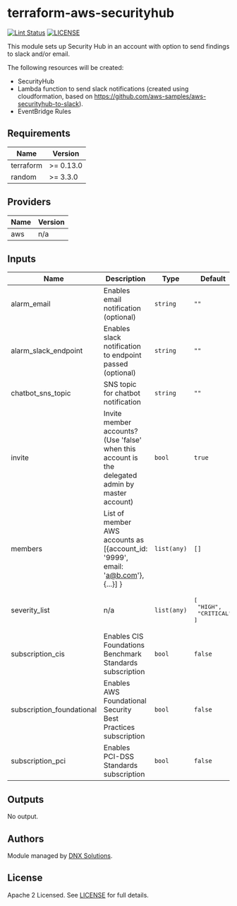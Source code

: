 # terraform-aws-securityhub

[![Lint Status](https://github.com/DNXLabs/terraform-aws-securityhub/workflows/Lint/badge.svg)](https://github.com/DNXLabs/terraform-aws-securityhub/actions)
[![LICENSE](https://img.shields.io/github/license/DNXLabs/terraform-aws-securityhub)](https://github.com/DNXLabs/terraform-aws-securityhub/blob/master/LICENSE)

This module sets up Security Hub in an account with option to send findings to slack and/or email.

The following resources will be created:
 
 - SecurityHub
 - Lambda function to send slack notifications (created using cloudformation, based on https://github.com/aws-samples/aws-securityhub-to-slack).
 - EventBridge Rules

<!--- BEGIN_TF_DOCS --->

## Requirements

| Name | Version |
|------|---------|
| terraform | >= 0.13.0 |
| random | >= 3.3.0 |

## Providers

| Name | Version |
|------|---------|
| aws | n/a |

## Inputs

| Name | Description | Type | Default | Required |
|------|-------------|------|---------|:--------:|
| alarm\_email | Enables email notification (optional) | `string` | `""` | no |
| alarm\_slack\_endpoint | Enables slack notification to endpoint passed (optional) | `string` | `""` | no |
| chatbot\_sns\_topic | SNS topic for chatbot notification | `string` | `""` | no |
| invite | Invite member accounts? (Use 'false' when this account is the delegated admin by master account) | `bool` | `true` | no |
| members | List of member AWS accounts as [{account\_id: '9999', email: 'a@b.com'}, {...}] } | `list(any)` | `[]` | no |
| severity\_list | n/a | `list(any)` | <pre>[<br>  "HIGH",<br>  "CRITICAL"<br>]</pre> | no |
| subscription\_cis | Enables CIS Foundations Benchmark Standards subscription | `bool` | `false` | no |
| subscription\_foundational | Enables AWS Foundational Security Best Practices subscription | `bool` | `false` | no |
| subscription\_pci | Enables PCI-DSS Standards subscription | `bool` | `false` | no |

## Outputs

No output.

<!--- END_TF_DOCS --->

## Authors

Module managed by [DNX Solutions](https://github.com/DNXLabs).

## License

Apache 2 Licensed. See [LICENSE](https://github.com/DNXLabs/terraform-aws-sns/blob/master/LICENSE) for full details.
